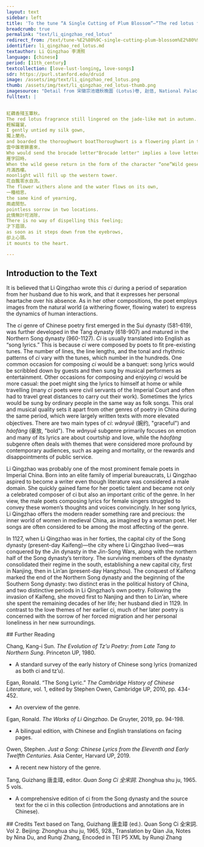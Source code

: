 ```yaml
---
layout: text
sidebar: left
title: 'To the tune “A Single Cutting of Plum Blossom”—“The red lotus fragrance still lingered” | 一剪梅 · 紅藕香殘玉簟秋'
breadcrumb: true
permalink: "text/li_qingzhao_red_lotus"
redirect_from: /text/tune-%E2%80%9C-single-cutting-plum-blossom%E2%80%9D%E2%80%94%E2%80%9C-red-lotus-fragrance-still-lingered%E2%80%9D
identifier: li_qingzhao_red_lotus.md
textauthor: Li Qingzhao 李清照
language: [chinese]
period: [11th_century]
textcollection: [love-lust-longing, love-songs]
sdr: https://purl.stanford.edu/druid 
image: /assets/img/text/li_qingzhao_red_lotus.png
thumb: /assets/img/text/li_qingzhao_red_lotus-thumb.png
imagesource: "Detail from 宋徽宗池塘秋晚圖 (Lotus)卷, 赵佶, National Palace Museum, Accession Number: K2A000986N000000000PAD [Public Domain]"
fulltext: |
  

紅藕香殘玉簟秋。
The red lotus fragrance still lingered on the jade-like mat in autumn.
輕解羅裳，
I gently untied my silk gown,
獨上蘭舟。
and boarded the thoroughwort boatThoroughwort is a flowering plant in the aster family. The “thoroughwort boat” may not indicate that the boat itself contains thoroughworts, as there is a tradition in Chinese literature of using fragrant plants to signify a person's moral integrity. This tradition originates from the Songs of Chu, which is generally dated to as early as the second or third century BCE..
雲中誰寄錦書來，
Who would send the brocade letter"Brocade letter" implies a love letter. from the clouds?
雁字回時，
When the wild geese return in the form of the character “one”Wild geese usually form a flock in the shape of the Chinese character “ren” 人 (meaning "people"), or “yi” 一 (meaning "one") while flying., 
月滿西樓。
moonlight will fill up the western tower.
花自飄零水自流。
The flower withers alone and the water flows on its own,
一種相思，
the same kind of yearning,
兩處閒愁。
pointless sorrow in two locations.
此情無計可消除，
There is no way of dispelling this feeling;
才下眉頭，
as soon as it steps down from the eyebrows,
卻上心頭。
it mounts to the heart.

--- 
```

## Introduction to the Text 
<p>It is believed that Li Qingzhao wrote this <em>ci</em> during a period of separation from her husband due to his work, and that it expresses her personal heartache over his absence. As in her other compositions, the poet employs images from the natural world (a withering flower, flowing water) to express the dynamics of human interactions.</p> <p>The <em>ci</em> genre of Chinese poetry first emerged in the Sui dynasty (581-619), was further developed in the Tang dynasty (618-907) and matured in the Northern Song dynasty (960-1127). <em>Ci</em> is usually translated into English as “song lyrics.” This is because <em>ci</em> were composed by poets to fit pre-existing tunes. The number of lines, the line lengths, and the tonal and rhythmic patterns of <em>ci</em> vary with the tunes, which number in the hundreds. One common occasion for composing <em>ci</em> would be a banquet: song lyrics would be scribbled down by guests and then sung by musical performers as entertainment. Other occasions for composing and enjoying <em>ci</em> would be more casual: the poet might sing the lyrics to himself at home or while travelling (many <em>ci</em> poets were civil servants of the Imperial Court and often had to travel great distances to carry out their work). Sometimes the lyrics would be sung by ordinary people in the same way as folk songs. This oral and musical quality sets it apart from other genres of poetry in China during the same period, which were largely written texts with more elevated objectives. There are two main types of <em>ci</em>: <em>wǎnyuē</em> (婉约, "graceful") and <em>háofàng</em> (豪放, "bold"). The <em>wǎnyuē</em> subgenre primarily focuses on emotion and many of its lyrics are about courtship and love, while the<em> háofàng</em> subgenre often deals with themes that were considered more profound by contemporary audiences, such as ageing and mortality, or the rewards and disappointments of public service.</p> <p>Li Qingzhao was probably one of the most prominent female poets in Imperial China. Born into an elite family of imperial bureaucrats, Li Qingzhao aspired to become a writer even though literature was considered a male domain. She quickly gained fame for her poetic talent and became not only a celebrated composer of ci but also an important critic of the genre. In her view, the male poets composing lyrics for female singers struggled to convey these women’s thoughts and voices convincingly. In her song lyrics, Li Qingzhao offers the modern reader something rare and precious: the inner world of women in medieval China, as imagined by a woman poet. Her songs are often considered to be among the most affecting of the genre.</p> <p>In 1127, when Li Qingzhao was in her forties, the capital city of the Song dynasty (present-day Kaifeng)—the city where Li Qingzhao lived—was conquered by the Jin dynasty in the Jin-Song Wars, along with the northern half of the Song dynasty’s territory. The surviving members of the dynasty consolidated their regime in the south, establishing a new capital city, first in Nanjing, then in Lin’an (present-day Hangzhou). The conquest of Kaifeng marked the end of the Northern Song dynasty and the beginning of the Southern Song dynasty: two distinct eras in the political history of China, and two distinctive periods in Li Qingzhao’s own poetry. Following the invasion of Kaifeng, she moved first to Nanjing and then to Lin’an, where she spent the remaining decades of her life; her husband died in 1129. In contrast to the love themes of her earlier ci, much of her later poetry is concerned with the sorrow of her forced migration and her personal loneliness in her new surroundings.</p>
## Further Reading 
<p>Chang, Kang-i Sun. <em>The Evolution of Tz’u Poetry: from Late Tang to Northern Sung</em>. Princeton UP, 1980.</p> <ul> <li>A standard survey of the early history of Chinese song lyrics (romanized as both ci and tz’u).</li> </ul> <p>Egan, Ronald. “The Song Lyric.” <em>The Cambridge History of Chinese Literature</em>, vol. 1, edited by Stephen Owen, Cambridge UP, 2010, pp. 434-452.</p> <ul> <li>An overview of the genre.</li> </ul> <p>Egan, Ronald. <em>The Works of Li Qingzhao</em>. De Gruyter, 2019, pp. 94-198.</p> <ul> <li>A bilingual edition, with Chinese and English translations on facing pages.</li> </ul> <p>Owen, Stephen. <em>Just a Song: Chinese Lyrics from the Eleventh and Early Twelfth Centuries</em>. Asia Center, Harvard UP, 2019.</p> <ul> <li>A recent new history of the genre.</li> </ul> <p>Tang, Guizhang 唐圭璋, editor. <em>Quan Song Ci 全宋詞</em>. Zhonghua shu ju, 1965. 5 vols.</p> <ul> <li>A comprehensive edition of ci from the Song dynasty and the source text for the ci in this collection (introductions and annotations are in Chinese).</li> </ul>
## Credits
Text based on Tang, Guizhang 唐圭璋 (ed.). Quan Song Ci 全宋詞. Vol 2. Beijing: Zhonghua shu ju, 1965, 928., Translation by Qian Jia, Notes by Nina Du,  and Runqi Zhang, Encoded in TEI P5 XML by Runqi Zhang
